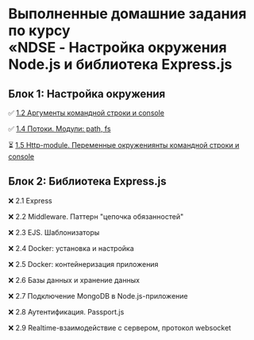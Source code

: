 # Выполненные домашние задания по курсу <br/> **«NDSE - Настройка окружения Node.js и библиотека Express.js**

## Блок 1: Настройка окружения

:white_check_mark: [1.2 Аргументы командной строки и console](https://github.com/KristineGNCH/NDSE/tree/main/HM-1.2)

:white_check_mark: [1.4 Потоки. Модули: path, fs](https://github.com/KristineGNCH/NDSE/tree/main/HM-1.4)

:hourglass_flowing_sand: [1.5 Http-module. Переменные окружениянты командной строки и console](https://github.com/KristineGNCH/NDSE/tree/main/HM-1.5)


## Блок 2: Библиотека Express.js

:x: 2.1 Express

:x: 2.2 Middleware. Паттерн "цепочка обязанностей"

:x: 2.3 EJS. Шаблонизаторы

:x: 2.4 Docker: установка и настройка

:x: 2.5 Docker: контейнеризация приложения

:x: 2.6 Базы данных и хранение данных

:x: 2.7 Подключение MongoDB в Node.js-приложение

:x: 2.8 Аутентификация. Passport.js

:x: 2.9 Realtime-взаимодействие с сервером, протокол websocket

